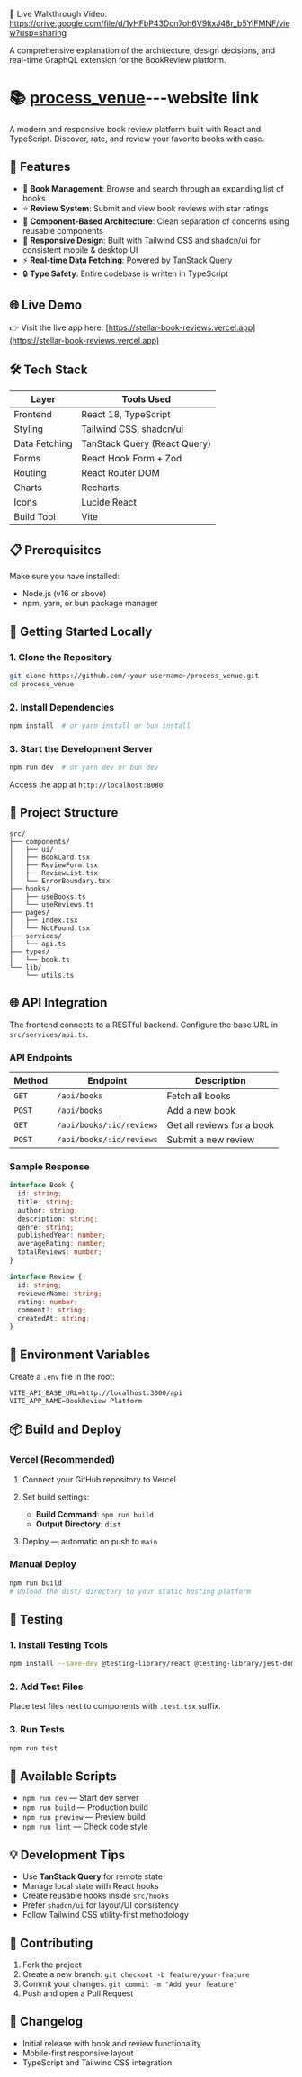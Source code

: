 🎥 Live Walkthrough Video:  https://drive.google.com/file/d/1yHFbP43Dcn7oh6V9ItxJ48r_b5YiFMNF/view?usp=sharing

A comprehensive explanation of the architecture, design decisions, and real-time GraphQL extension for the BookReview platform.

# 📚 [process\_venue](https://stellar-book-reviews.vercel.app/)---website link

A modern and responsive book review platform built with React and TypeScript. Discover, rate, and review your favorite books with ease.

## 🚀 Features

* 📖 **Book Management**: Browse and search through an expanding list of books
* ⭐ **Review System**: Submit and view book reviews with star ratings
* 🧩 **Component-Based Architecture**: Clean separation of concerns using reusable components
* 📱 **Responsive Design**: Built with Tailwind CSS and shadcn/ui for consistent mobile & desktop UI
* ⚡ **Real-time Data Fetching**: Powered by TanStack Query
* 🔒 **Type Safety**: Entire codebase is written in TypeScript

## 🌐 Live Demo

👉 Visit the live app here: [https://stellar-book-reviews.vercel.app](https://stellar-book-reviews.vercel.app)

## 🛠️ Tech Stack

| Layer         | Tools Used                   |
| ------------- | ---------------------------- |
| Frontend      | React 18, TypeScript         |
| Styling       | Tailwind CSS, shadcn/ui      |
| Data Fetching | TanStack Query (React Query) |
| Forms         | React Hook Form + Zod        |
| Routing       | React Router DOM             |
| Charts        | Recharts                     |
| Icons         | Lucide React                 |
| Build Tool    | Vite                         |

## 📋 Prerequisites

Make sure you have installed:

* Node.js (v16 or above)
* npm, yarn, or bun package manager

## 🚀 Getting Started Locally

### 1. Clone the Repository

```bash
git clone https://github.com/<your-username>/process_venue.git
cd process_venue
```

### 2. Install Dependencies

```bash
npm install  # or yarn install or bun install
```

### 3. Start the Development Server

```bash
npm run dev  # or yarn dev or bun dev
```

Access the app at `http://localhost:8080`

## 🌲 Project Structure

```
src/
├── components/          
│   ├── ui/             
│   ├── BookCard.tsx    
│   ├── ReviewForm.tsx  
│   ├── ReviewList.tsx  
│   └── ErrorBoundary.tsx 
├── hooks/              
│   ├── useBooks.ts     
│   └── useReviews.ts   
├── pages/              
│   ├── Index.tsx       
│   └── NotFound.tsx    
├── services/           
│   └── api.ts          
├── types/              
│   └── book.ts         
└── lib/                
    └── utils.ts        
```

## 🌐 API Integration

The frontend connects to a RESTful backend. Configure the base URL in `src/services/api.ts`.

### API Endpoints

| Method | Endpoint                 | Description                |
| ------ | ------------------------ | -------------------------- |
| `GET`  | `/api/books`             | Fetch all books            |
| `POST` | `/api/books`             | Add a new book             |
| `GET`  | `/api/books/:id/reviews` | Get all reviews for a book |
| `POST` | `/api/books/:id/reviews` | Submit a new review        |

### Sample Response

```ts
interface Book {
  id: string;
  title: string;
  author: string;
  description: string;
  genre: string;
  publishedYear: number;
  averageRating: number;
  totalReviews: number;
}

interface Review {
  id: string;
  reviewerName: string;
  rating: number;
  comment?: string;
  createdAt: string;
}
```

## 🔧 Environment Variables

Create a `.env` file in the root:

```env
VITE_API_BASE_URL=http://localhost:3000/api
VITE_APP_NAME=BookReview Platform
```

## 📦 Build and Deploy

### Vercel (Recommended)

1. Connect your GitHub repository to Vercel
2. Set build settings:

   * **Build Command**: `npm run build`
   * **Output Directory**: `dist`
3. Deploy — automatic on push to `main`

### Manual Deploy

```bash
npm run build
# Upload the dist/ directory to your static hosting platform
```

## 🧪 Testing

### 1. Install Testing Tools

```bash
npm install --save-dev @testing-library/react @testing-library/jest-dom vitest jsdom
```

### 2. Add Test Files

Place test files next to components with `.test.tsx` suffix.

### 3. Run Tests

```bash
npm run test
```

## 📌 Available Scripts

* `npm run dev` — Start dev server
* `npm run build` — Production build
* `npm run preview` — Preview build
* `npm run lint` — Check code style

## 💡 Development Tips

* Use **TanStack Query** for remote state
* Manage local state with React hooks
* Create reusable hooks inside `src/hooks`
* Prefer `shadcn/ui` for layout/UI consistency
* Follow Tailwind CSS utility-first methodology

## 🤝 Contributing

1. Fork the project
2. Create a new branch: `git checkout -b feature/your-feature`
3. Commit your changes: `git commit -m "Add your feature"`
4. Push and open a Pull Request





## 🔄 Changelog



* Initial release with book and review functionality
* Mobile-first responsive layout
* TypeScript and Tailwind CSS integration


